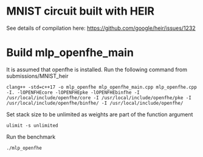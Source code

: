 # MNIST circuit built with HEIR
See details of compilation here: https://github.com/google/heir/issues/1232


# Build mlp_openfhe_main
It is assumed that openfhe is installed. Run the following command from  submissions/MNIST_heir
```
clang++ -std=c++17 -o mlp_openfhe mlp_openfhe_main.cpp mlp_openfhe.cpp -I. -lOPENFHEcore -lOPENFHEpke -lOPENFHEbinfhe -I /usr/local/include/openfhe/core -I /usr/local/include/openfhe/pke -I /usr/local/include/openfhe/binfhe/ -I /usr/local/include/openfhe/
```

Set stack size to be unlimited as weights are part of the function argument
```
ulimit -s unlimited
```

Run the benchmark
```
./mlp_openfhe
```